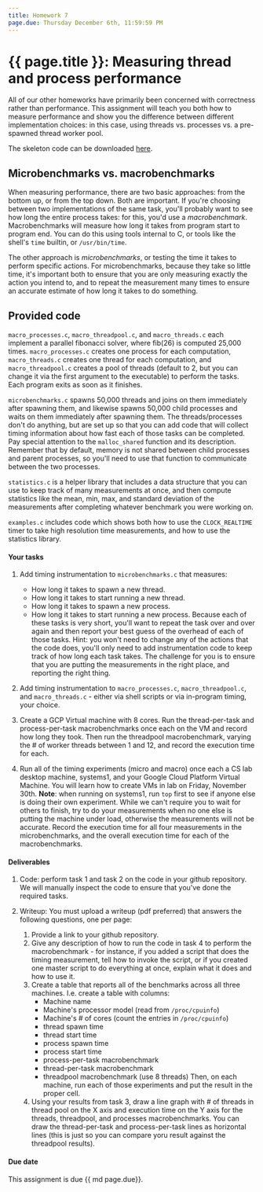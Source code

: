 ```yaml
---
title: Homework 7
page.due: Thursday December 6th, 11:59:59 PM
---
```

# {{ page.title }}: Measuring thread and process performance

All of our other homeworks have primarily been concerned with correctness rather than performance. This assignment will teach you both how to measure performance and show you the difference between different implementation choices: in this case, using threads vs. processes vs. a pre-spawned thread worker pool.

The skeleton code can be downloaded [here]().

## Microbenchmarks vs. macrobenchmarks

When measuring performance, there are two basic approaches: from the bottom up, or from the top down. Both are important. If you're choosing between two implementations of the same task, you'll probably want to see how long the entire process takes: for this, you'd use a _macrobenchmark_. Macrobenchmarks will measure how long it takes from program start to program end. You can do this using tools internal to C, or tools like the shell's `time` builtin, or `/usr/bin/time`.

The other approach is _microbenchmarks_, or testing the time it takes to perform specific actions. For microbenchmarks, because they take so little time, it's important both to ensure that you are only measuring exactly the action you intend to, and to repeat the measurement many times to ensure an accurate estimate of how long it takes to do something.

## Provided code

`macro_processes.c`, `macro_threadpool.c`, and `macro_threads.c` each implement a parallel fibonacci solver, where fib(26) is computed 25,000 times. `macro_processes.c` creates one process for each computation, `macro_threads.c` creates one thread for each computation, and `macro_threadpool.c` creates a pool of threads (default to 2, but you can change it via the first argument to the executable) to perform the tasks. Each program exits as soon as it finishes.

`microbenchmarks.c` spawns 50,000 threads and joins on them immediately after spawning them, and likewise spawns 50,000 child processes and waits on them immediately after spawning them. The threads/processes don't do anything, but are set up so that you can add code that will collect timing information about how fast each of those tasks can be completed. Pay special attention to the `malloc_shared` function and its description. Remember that by default, memory is not shared between child processes and parent processes, so you'll need to use that function to communicate between the two processes.

`statistics.c` is a helper library that includes a data structure that you can use to keep track of many measurements at once, and then compute statistics like the mean, min, max, and standard deviation of the measurements after completing whatever benchmark you were working on.

`examples.c` includes code which shows both how to use the `CLOCK_REALTIME` timer to take high resolution time measurements, and how to use the statistics library.


#### Your tasks

1. Add timing instrumentation to `microbenchmarks.c` that measures:
    * How long it takes to spawn a new thread.
    * How long it takes to start running a new thread.
    * How long it takes to spawn a new process.
    * How long it takes to start running a new process.
   Because each of these tasks is very short, you'll want to repeat the task over and over again and then report your best guess of the overhead of each of those tasks. Hint: you won't need to change any of the actions that the code does, you'll only need to add instrumentation code to keep track of how long each task takes. The challenge for you is to ensure that you are putting the measurements in the right place, and reporting the right thing.

2. Add timing instrumentation to `macro_processes.c`, `macro_threadpool.c`, and `macro_threads.c` - either via shell scripts or via in-program timing, your choice.

3. Create a GCP Virtual machine with 8 cores. Run the thread-per-task and process-per-task macrobenchmarks once each on the VM and record how long they took. Then run the threadpool macrobenchmark, varying the # of worker threads between 1 and 12, and record the execution time for each.

4. Run all of the timing experiments (micro and macro) once each a CS lab desktop machine, systems1, and your Google Cloud Platform Virtual Machine. You will learn how to create VMs in lab on Friday, November 30th. **Note**: when running on systems1, run `top` first to see if anyone else is doing their own experiment. While we can't require you to wait for others to finish, try to do your measurements when no one else is putting the machine under load, otherwise the measurements will not be accurate. Record the execution time for all four measurements in the microbenchmarks, and the overall execution time for each of the macrobenchmarks.


#### Deliverables

1. Code: perform task 1 and task 2 on the code in your github repository. We will manually inspect the code to ensure that you've done the required tasks.

2. Writeup: You must upload a writeup (pdf preferred) that answers the following questions, one per page:

    1. Provide a link to your github repository.
    2. Give any description of how to run the code in task 4 to perform the macrobenchmark - for instance, if you added a script that does the timing measurement, tell how to invoke the script, or if you created one master script to do everything at once, explain what it does and how to use it.
    3. Create a table that reports all of the benchmarks across all three machines. I.e. create a table with columns:
        * Machine name
        * Machine's processor model (read from `/proc/cpuinfo`)
        * Machine's # of cores (count the entries in `/proc/cpuinfo`)
        * thread spawn time
        * thread start time
        * process spawn time
        * process start time
        * process-per-task macrobenchmark
        * thread-per-task macrobenchmark
        * threadpool macrobenchmark (use 8 threads)
        Then, on each machine, run each of those experiments and put the result in the proper cell.
    4. Using your results from task 3, draw a line graph with # of threads in thread pool on the X axis and execution time on the Y axis for the threads, threadpool, and processes macrobenchmarks. You can draw the thread-per-task and process-per-task lines as horizontal lines (this is just so you can compare yoru result against the threadpool results).

#### Due date

This assignment is due {{ md page.due}}.
